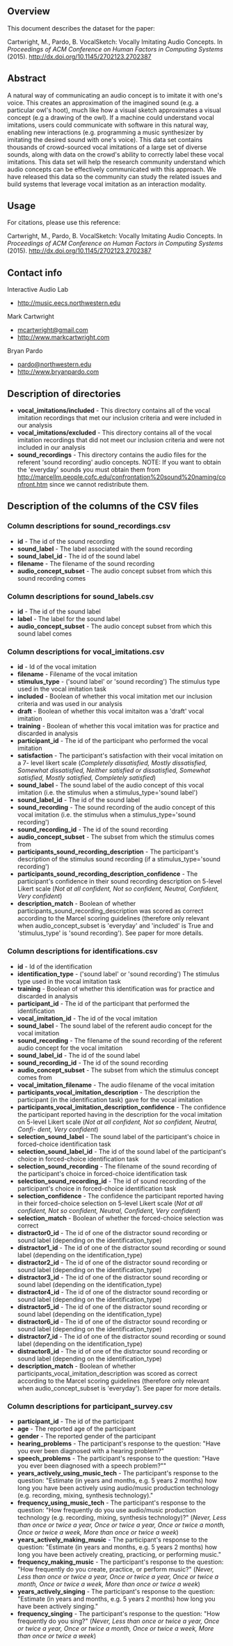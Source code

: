 ## Overview
This document describes the dataset for the paper:

Cartwright, M., Pardo, B. VocalSketch: Vocally Imitating Audio Concepts. In *Proceedings of ACM Conference on Human Factors in Computing Systems* (2015). http://dx.doi.org/10.1145/2702123.2702387

## Abstract
A natural way of communicating an audio concept is to imitate it with one's voice. This creates an approximation of the imagined sound (e.g. a particular owl's hoot), much like how a visual sketch approximates a visual concept (e.g a drawing of the owl). If a machine could understand vocal imitations, users could communicate with software in this natural way, enabling new interactions (e.g. programming a music synthesizer by imitating the desired sound with one's voice). This data set contains thousands of crowd-sourced vocal imitations of a large set of diverse sounds, along with data on the crowd's ability to correctly label these vocal imitations. This data set will help the research community understand which audio concepts can be effectively communicated with this approach. We have released this data so the community can study the related issues and build systems that leverage vocal imitation as an interaction modality.

## Usage
For citations, please use this reference:

Cartwright, M., Pardo, B. VocalSketch: Vocally Imitating Audio Concepts. In *Proceedings of ACM Conference on Human Factors in Computing Systems* (2015). http://dx.doi.org/10.1145/2702123.2702387


## Contact info
Interactive Audio Lab
* http://music.eecs.northwestern.edu

Mark Cartwright
* mcartwright@gmail.com
* http://www.markcartwright.com

Bryan Pardo
* pardo@northwestern.edu
* http://www.bryanpardo.com

## Description of directories
* **vocal\_imitations/included** - This directory contains all of the vocal imitation recordings that met our inclusion criteria and were included in our analysis
* **vocal\_imitations/excluded** - This directory contains all of the vocal imitation recordings that did not meet our inclusion criteria and were not included in our analysis
* **sound\_recordings** - This directory contains the audio files for the referent 'sound recording' audio concepts. NOTE: If you want to obtain the 'everyday' sounds you must obtain them from http://marcellm.people.cofc.edu/confrontation%20sound%20naming/confront.htm since we cannot redistribute them.

## Description of the columns of the CSV files
### Column descriptions for sound\_recordings.csv
* **id** - The id of the sound recording
* **sound\_label** - The label associated with the sound recording
* **sound\_label\_id** - The id of the sound label
* **filename** - The filename of the sound recording
* **audio\_concept\_subset** - The audio concept subset from which this sound recording comes

### Column descriptions for sound\_labels.csv
* **id** - The id of the sound label
* **label** - The label for the sound label
* **audio\_concept\_subset** - The audio concept subset from which this sound label comes

### Column descriptions for vocal\_imitations.csv
* **id** - Id of the vocal imitation
* **filename** - Filename of the vocal imitation
* **stimulus\_type** - ('sound label' or 'sound recording') The stimulus type used in the vocal imitation task
* **included** - Boolean of whether this vocal imitation met our inclusion criteria and was used in our analysis
* **draft** - Boolean of whether this vocal imitaiton was a 'draft' vocal imitation
* **training** - Boolean of whether this vocal imitation was for practice and discarded in analysis
* **participant\_id** - The id of the participant who performed the vocal imitation
* **satisfaction** - The participant's satisfaction with their vocal imitation on a 7- level likert scale (*Completely dissatisfied, Mostly dissatisfied, Somewhat dissatisfied, Neither satisfied or dissatisfied, Somewhat satisfied, Mostly satisfied, Completely satisfied*)
* **sound\_label** - The sound label of the audio concept of this vocal imitation (i.e. the stimulus when a stimulus\_type='sound label')
* **sound\_label\_id** - The id of the sound label
* **sound\_recording** - The sound recording of the audio concept of this vocal imitation (i.e. the stimulus when a stimulus\_type='sound recording')
* **sound\_recording\_id** - The id of the sound recording
* **audio\_concept\_subset** - The subset from which the stimulus comes from
* **participants\_sound\_recording\_description** - The participant's description of the stimulus sound recording (if a stimulus\_type='sound recording')
* **participants\_sound\_recording\_description\_confidence** - The participant's confidence in their sound recording description on 5-level Likert scale (*Not at all confident, Not so confident, Neutral, Confident, Very confident*)
* **description\_match** - Boolean of whether participants\_sound\_recording\_description was scored as correct according to the Marcel scoring guidelines (therefore only relevant when audio\_concept\_subset is 'everyday' and 'included' is True and 'stimulus\_type' is 'sound recording'). See paper for more details.


### Column descriptions for identifications.csv
* **id** - Id of the identification
* **identification\_type** - ('sound label' or 'sound recording') The stimulus type used in the vocal imitation task
* **training** - Boolean of whether this identification was for practice and discarded in analysis
* **participant\_id** - The id of the participant that performed the identification
* **vocal\_imitation\_id** - The id of the vocal imitation
* **sound\_label** - The sound label of the referent audio concept for the vocal imitation
* **sound\_recording** - The filename of the sound recording of the referent audio concept for the vocal imitation
* **sound\_label\_id** - The id of the sound label
* **sound\_recording\_id** - The id of the sound recording
* **audio\_concept\_subset** - The subset from which the stimulus concept comes from
* **vocal\_imitation\_filename** - The audio filename of the vocal imitation
* **participants\_vocal\_imitation\_description** - The description the participant (in the identification task) gave for the vocal imitation
* **participants\_vocal\_imitation\_description\_confidence** - The confidence the participant reported having in the description for the vocal imitation on 5-level Likert scale (*Not at all confident, Not so confident, Neutral, Confi- dent, Very confident*)
* **selection\_sound\_label** - The sound label of the participant's choice in forced-choice identification task
* **selection\_sound\_label\_id** - The id of the sound label of the participant's choice in forced-choice identification task
* **selection\_sound\_recording** - The filename of the sound recording of the participant's choice in forced-choice identification task
* **selection\_sound\_recording\_id** - The id of sound recording of the participant's choice in forced-choice identification task
* **selection\_confidence** - The confidence the participant reported having in their forced-choice selection on 5-level Likert scale (*Not at all confident, Not so confident, Neutral, Confident, Very confident*)
* **selection\_match** - Boolean of whether the forced-choice selection was correct
* **distractor0\_id** - The id of one of the distractor sound recording or sound label (depending on the identification\_type)
* **distractor1\_id** - The id of one of the distractor sound recording or sound label (depending on the identification\_type)
* **distractor2\_id** - The id of one of the distractor sound recording or sound label (depending on the identification\_type)
* **distractor3\_id** - The id of one of the distractor sound recording or sound label (depending on the identification\_type)
* **distractor4\_id** - The id of one of the distractor sound recording or sound label (depending on the identification\_type)
* **distractor5\_id** - The id of one of the distractor sound recording or sound label (depending on the identification\_type)
* **distractor6\_id** - The id of one of the distractor sound recording or sound label (depending on the identification\_type)
* **distractor7\_id** - The id of one of the distractor sound recording or sound label (depending on the identification\_type)
* **distractor8\_id** - The id of one of the distractor sound recording or sound label (depending on the identification\_type)
* **description\_match** - Boolean of whether participants\_vocal\_imitation\_description was scored as correct according to the Marcel scoring guidelines (therefore only relevant when audio\_concept\_subset is 'everyday'). See paper for more details.


### Column descriptions for participant\_survey.csv
* **participant\_id** - The id of the participant
* **age** - The reported age of the participant
* **gender** - The reported gender of the participant
* **hearing\_problems** - The participant's response to the question: "Have you ever been diagnosed with a hearing problem?"
* **speech\_problems** - The participant's response to the question: "Have you ever been diagnosed with a speech problem?""
* **years\_actively\_using\_music\_tech** - The participant's response to the question: "Estimate (in years and months, e.g. 5 years 2 months) how long you have been actively using ﻿audio/music production technology (e.g. recording, mixing, synthesis technology)."
* **frequency\_using\_music\_tech** - The participant's response to the question: "How frequently do you use audio/music production technology (e.g. recording, mixing, synthesis technology)?" (*Never, Less than once or twice a year, Once or twice a year, Once or twice a month, Once or twice a week, More than once or twice a week*)
* **years\_actively\_making\_music** - The participant's response to the question: "Estimate (in years and months, e.g. 5 years 2 months) how long you have been actively creating, practicing, or performing music."
* **frequency\_making\_music** - The participant's response to the question: "How frequently do you create, practice, or perform music?" (*Never, Less than once or twice a year, Once or twice a year, Once or twice a month, Once or twice a week, More than once or twice a week*)
* **years\_actively\_singing** - The participant's response to the question: "Estimate (in years and months, e.g. 5 years 2 months) how long you have been actively singing."
* **frequency\_singing** - The participant's response to the question: "How frequently do you sing?" (*Never, Less than once or twice a year, Once or twice a year, Once or twice a month, Once or twice a week, More than once or twice a week*)